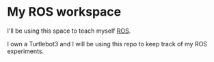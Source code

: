 # My ROS workspace

I'll be using this space to teach myself [ROS](https://ros.org).

I own a Turtlebot3 and I will be using this repo to keep track of my ROS experiments.

